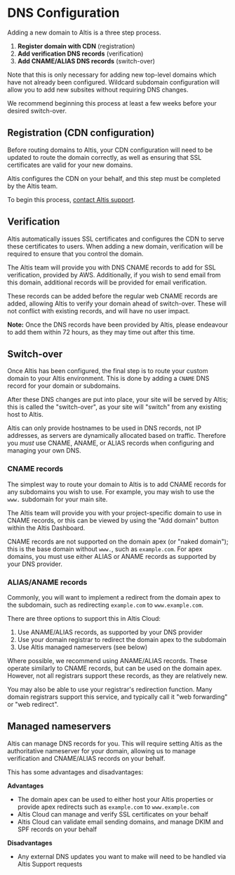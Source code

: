 # DNS Configuration

Adding a new domain to Altis is a three step process.

1. **Register domain with CDN** (registration)
2. **Add verification DNS records** (verification)
3. **Add CNAME/ALIAS DNS records** (switch-over)

Note that this is only necessary for adding new top-level domains which have not already been configured. Wildcard subdomain configuration will allow you to add new subsites without requiring DNS changes.

We recommend beginning this process at least a few weeks before your desired switch-over.


## Registration (CDN configuration)

Before routing domains to Altis, your CDN configuration will need to be updated to route the domain correctly, as well as ensuring that SSL certificates are valid for your new domains.

Altis configures the CDN on your behalf, and this step must be completed by the Altis team.

To begin this process, [contact Altis support](support://new).


## Verification

Altis automatically issues SSL certificates and configures the CDN to serve these certificates to users. When adding a new domain, verification will be required to ensure that you control the domain.

The Altis team will provide you with DNS CNAME records to add for SSL verification, provided by AWS. Additionally, if you wish to send email from this domain, additional records will be provided for email verification.

These records can be added before the regular web CNAME records are added, allowing Altis to verify your domain ahead of switch-over. These will not conflict with existing records, and will have no user impact.

**Note:** Once the DNS records have been provided by Altis, please endeavour to add them within 72 hours, as they may time out after this time.


## Switch-over

Once Altis has been configured, the final step is to route your custom domain to your Altis environment. This is done by adding a `CNAME` DNS record for your domain or subdomains.

After these DNS changes are put into place, your site will be served by Altis; this is called the "switch-over", as your site will "switch" from any existing host to Altis.

Altis can only provide hostnames to be used in DNS records, not IP addresses, as servers are dynamically allocated based on traffic. Therefore you _must_ use CNAME, ANAME, or ALIAS records when configuring and managing your own DNS.


### CNAME records

The simplest way to route your domain to Altis is to add CNAME records for any subdomains you wish to use. For example, you may wish to use the `www.` subdomain for your main site.

The Altis team will provide you with your project-specific domain to use in CNAME records, or this can be viewed by using the "Add domain" button within the Altis Dashboard.

CNAME records are not supported on the domain apex (or "naked domain"); this is the base domain without `www.`, such as `example.com`. For apex domains, you must use either ALIAS or ANAME records as supported by your DNS provider.


### ALIAS/ANAME records

Commonly, you will want to implement a redirect from the domain apex to the subdomain, such as redirecting `example.com` to `www.example.com`.

There are three options to support this in Altis Cloud:

1. Use ANAME/ALIAS records, as supported by your DNS provider
1. Use your domain registrar to redirect the domain apex to the subdomain
1. Use Altis managed nameservers (see below)

Where possible, we recommend using ANAME/ALIAS records. These operate similarly to CNAME records, but can be used on the domain apex. However, not all registrars support these records, as they are relatively new.

You may also be able to use your registrar's redirection function. Many domain registrars support this service, and typically call it "web forwarding" or "web redirect".


## Managed nameservers

Altis can manage DNS records for you. This will require setting Altis as the authoritative nameserver for your domain, allowing us to manage verification and CNAME/ALIAS records on your behalf.

This has some advantages and disadvantages:

**Advantages**

- The domain apex can be used to either host your Altis properties or provide apex redirects such as `example.com` to `www.example.com`
- Altis Cloud can manage and verify SSL certificates on your behalf
- Altis Cloud can validate email sending domains, and manage DKIM and SPF records on your behalf

**Disadvantages**

- Any external DNS updates you want to make will need to be handled via Altis Support requests
